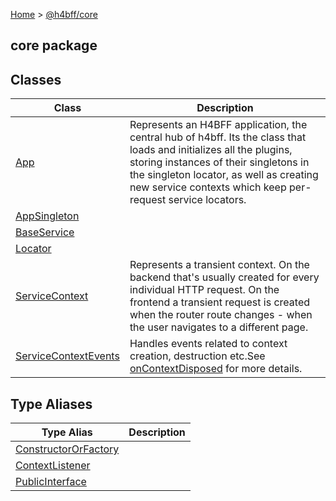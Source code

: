 [Home](/) &gt; [@h4bff/core](core.md)

## core package

## Classes

|  Class | Description |
|  --- | --- |
|  [App](core/App.md) | Represents an H4BFF application, the central hub of h4bff. Its the class that loads and initializes all the plugins, storing instances of their singletons in the singleton locator, as well as creating new service contexts which keep per-request service locators. |
|  [AppSingleton](core/AppSingleton.md) |  |
|  [BaseService](core/BaseService.md) |  |
|  [Locator](core/Locator.md) |  |
|  [ServiceContext](core/ServiceContext.md) | Represents a transient context. On the backend that's usually created for every individual HTTP request. On the frontend a transient request is created when the router route changes - when the user navigates to a different page. |
|  [ServiceContextEvents](core/ServiceContextEvents.md) | Handles events related to context creation, destruction etc.<!-- -->See [onContextDisposed](core/ServiceContextEvents.md#oncontextdisposed) for more details. |

## Type Aliases

|  Type Alias | Description |
|  --- | --- |
|  [ConstructorOrFactory](core/ConstructorOrFactory.md) |  |
|  [ContextListener](core/ContextListener.md) |  |
|  [PublicInterface](core/PublicInterface.md) |  |

